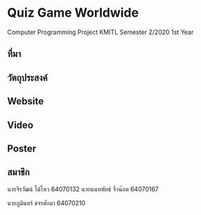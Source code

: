 # Quiz Game Worldwide
Computer Programming Project KMITL Semester 2/2020 1st Year

## ที่มา



## วัตถุประสงค์



## Website



## Video



## Poster



## สมาชิก
นายจีรวัฒน์ ไม้ไหว    64070132 
นายนนทพัทธ์ จิ๋วน๊อต  64070167 

นายภูมินทร์ ขจรศักดา  64070210
